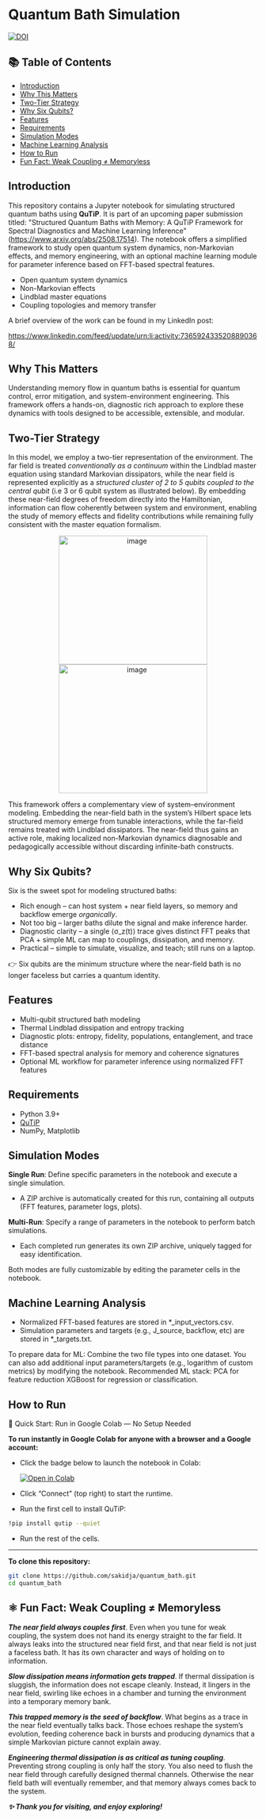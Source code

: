 # Quantum Bath Simulation

[![DOI](https://zenodo.org/badge/DOI/10.5281/zenodo.16938479.svg)](https://doi.org/10.5281/zenodo.16938479)

## 📚 Table of Contents
- [Introduction](#introduction)
- [Why This Matters](#why-this-matters)
- [Two-Tier Strategy](#two-tier-strategy)
- [Why Six Qubits?](#why-six-qubits)
- [Features](#features)
- [Requirements](#requirements)
- [Simulation Modes](#simulation-modes)
- [Machine Learning Analysis](#machine-learning-analysis)
- [How to Run](#how-to-run)
- [Fun Fact: Weak Coupling ≠ Memoryless](#fun-fact-weak-coupling--memoryless)

## Introduction

This repository contains a Jupyter notebook for simulating structured quantum baths using **QuTiP**. 
It is part of an upcoming paper submission titled: "Structured Quantum Baths with Memory: A QuTiP Framework for Spectral Diagnostics and
Machine Learning Inference" (https://www.arxiv.org/abs/2508.17514). The notebook offers a simplified framework to study open quantum system dynamics, non-Markovian effects, and memory engineering, with an optional machine learning module for parameter inference based on FFT-based spectral features.

- Open quantum system dynamics
- Non-Markovian effects
- Lindblad master equations
- Coupling topologies and memory transfer

A brief overview of the work can be found in my LinkedIn post:

https://www.linkedin.com/feed/update/urn:li:activity:7365924335208890368/

## Why This Matters

Understanding memory flow in quantum baths is essential for quantum control, error mitigation, and system-environment engineering. This framework offers a hands-on, diagnostic rich approach to explore these dynamics with tools designed to be accessible, extensible, and modular.

## Two-Tier Strategy

In this model, we employ a two-tier representation of the environment. The far field is treated _conventionally as a continuum_ within the Lindblad master equation using standard Markovian dissipators, while the near field is represented explicitly as a _structured cluster of 2 to 5 qubits coupled to the central qubit_ (i.e 3 or 6 qubit system as illustrated below). By embedding these near-field degrees of freedom directly into the Hamiltonian, information can flow coherently between system and environment, enabling the study of memory effects and fidelity contributions while remaining fully consistent with the master equation formalism.

<p align="center">
 <img width="300" height="260" alt="image" src="https://github.com/user-attachments/assets/56b7f2ba-59e3-4902-bdff-33b7f8fc92a4" />
 <img width="300" height="260" alt="image" src="https://github.com/user-attachments/assets/81c890eb-cd3d-4033-bbce-06ca327b6343" />
</p>


This framework offers a complementary view of system–environment modeling. Embedding the near-field bath in the system’s Hilbert space lets structured memory emerge from tunable interactions, while the far-field remains treated with Lindblad dissipators. The near-field thus gains an active role, making localized non-Markovian dynamics diagnosable and pedagogically accessible without discarding infinite-bath constructs.

## Why Six Qubits?
Six is the sweet spot for modeling structured baths:
- Rich enough – can host system + near field layers, so memory and backflow emerge *organically*.
- Not too big – larger baths dilute the signal and make inference harder.
- Diagnostic clarity – a single ⟨σ_z(t)⟩ trace gives distinct FFT peaks that PCA + simple ML can map to couplings, dissipation, and memory.
- Practical – simple to simulate, visualize, and teach; still runs on a laptop.
  
👉 Six qubits are the minimum structure where the near-field bath is no longer faceless but carries a quantum identity.

## Features
- Multi-qubit structured bath modeling
- Thermal Lindblad dissipation and entropy tracking
- Diagnostic plots: entropy, fidelity, populations, entanglement, and trace distance
- FFT-based spectral analysis for memory and coherence signatures
- Optional ML workflow for parameter inference using normalized FFT features

## Requirements
- Python 3.9+
- [QuTiP](https://qutip.org)
- NumPy, Matplotlib

## Simulation Modes
  **Single Run**: Define specific parameters in the notebook and execute a single simulation.
  - A ZIP archive is automatically created for this run, containing all outputs (FFT features, parameter logs, plots).
    
  **Multi-Run**: Specify a range of parameters in the notebook to perform batch simulations.
  - Each completed run generates its own ZIP archive, uniquely tagged for easy identification.
    
   Both modes are fully customizable by editing the parameter cells in the notebook.

## Machine Learning Analysis 
- Normalized FFT-based features are stored in *_input_vectors.csv.
- Simulation parameters and targets (e.g., J_source, backflow, etc) are stored in *_targets.txt.

To prepare data for ML: Combine the two file types into one dataset.
You can also add additional input parameters/targets (e.g., logarithm of custom metrics) by modifying the notebook.
Recommended ML stack:
PCA for feature reduction
XGBoost for regression or classification.


## How to Run

🚀 Quick Start: Run in Google Colab — No Setup Needed

**To run instantly in Google Colab for anyone with a browser and a Google account:**
- Click the badge below to launch the notebook in Colab:
  
  [![Open in Colab](https://colab.research.google.com/assets/colab-badge.svg)](https://colab.research.google.com/github/sakidja/quantum_bath/blob/main/QuTiP_Quantum_Bath.ipynb)
  
- Click “Connect” (top right) to start the runtime.
- Run the first cell to install QuTiP:
  
```bash
!pip install qutip --quiet
```
- Run the rest of the cells.
---

**To clone this repository:**
```bash
git clone https://github.com/sakidja/quantum_bath.git
cd quantum_bath
```
## ⚛️ Fun Fact: Weak Coupling ≠ Memoryless 

***The near field always couples first***. Even when you tune for weak coupling, the system does not hand its energy straight to the far field. It always leaks into the structured near field first, and that near field is not just a faceless bath. It has its own character and ways of holding on to information.

***Slow dissipation means information gets trapped***. If thermal dissipation is sluggish, the information does not escape cleanly. Instead, it lingers in the near field, swirling like echoes in a chamber and turning the environment into a temporary memory bank. 

***This trapped memory is the seed of backflow***. What begins as a trace in the near field eventually talks back. Those echoes reshape the system’s evolution, feeding coherence back in bursts and producing dynamics that a simple Markovian picture cannot explain away.

***Engineering thermal dissipation is as critical as tuning coupling***. Preventing strong coupling is only half the story. You also need to flush the near field through carefully designed thermal channels. Otherwise the near field bath will eventually remember, and that memory always comes back to the system.

***✨ Thank you for visiting, and enjoy exploring!***
